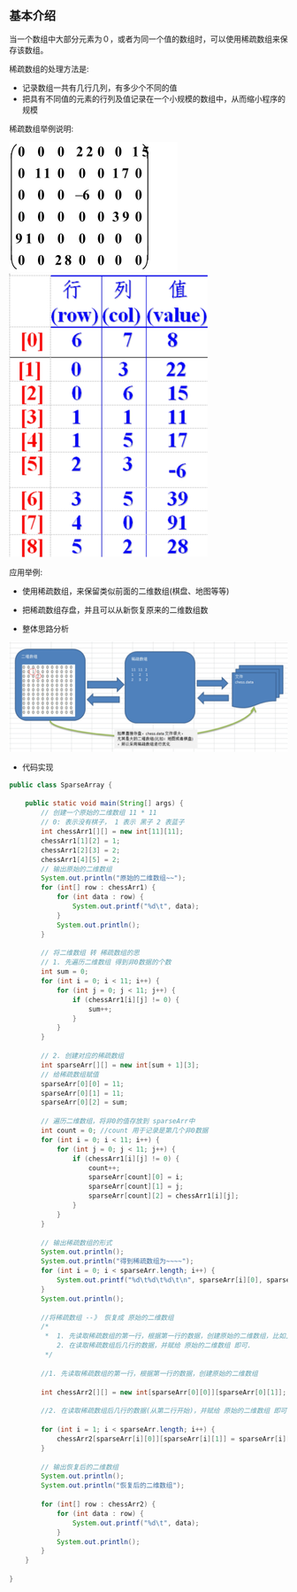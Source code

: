 ## 基本介绍

当一个数组中大部分元素为０，或者为同一个值的数组时，可以使用稀疏数组来保存该数组。

稀疏数组的处理方法是:

* 记录数组一共有几行几列，有多少个不同的值
* 把具有不同值的元素的行列及值记录在一个小规模的数组中，从而缩小程序的规模

稀疏数组举例说明:

<img src="images/image-20220803202058066.png" alt="image-20220803202058066" style="zoom:50%;" /><img src="images/image-20220803202117501.png" alt="image-20220803202117501" style="zoom:50%;" />



应用举例:

* 使用稀疏数组，来保留类似前面的二维数组(棋盘、地图等等)

* 把稀疏数组存盘，并且可以从新恢复原来的二维数组数
* 整体思路分析

![image-20220803202320219](images/image-20220803202320219.png)

* 代码实现

```java
public class SparseArray {

    public static void main(String[] args) {
        // 创建一个原始的二维数组 11 * 11
        // 0: 表示没有棋子， 1 表示 黑子 2 表蓝子
        int chessArr1[][] = new int[11][11];
        chessArr1[1][2] = 1;
        chessArr1[2][3] = 2;
        chessArr1[4][5] = 2;
        // 输出原始的二维数组
        System.out.println("原始的二维数组~~");
        for (int[] row : chessArr1) {
            for (int data : row) {
                System.out.printf("%d\t", data);
            }
            System.out.println();
        }

        // 将二维数组 转 稀疏数组的思
        // 1. 先遍历二维数组 得到非0数据的个数
        int sum = 0;
        for (int i = 0; i < 11; i++) {
            for (int j = 0; j < 11; j++) {
                if (chessArr1[i][j] != 0) {
                    sum++;
                }
            }
        }

        // 2. 创建对应的稀疏数组
        int sparseArr[][] = new int[sum + 1][3];
        // 给稀疏数组赋值
        sparseArr[0][0] = 11;
        sparseArr[0][1] = 11;
        sparseArr[0][2] = sum;

        // 遍历二维数组，将非0的值存放到 sparseArr中
        int count = 0; //count 用于记录是第几个非0数据
        for (int i = 0; i < 11; i++) {
            for (int j = 0; j < 11; j++) {
                if (chessArr1[i][j] != 0) {
                    count++;
                    sparseArr[count][0] = i;
                    sparseArr[count][1] = j;
                    sparseArr[count][2] = chessArr1[i][j];
                }
            }
        }

        // 输出稀疏数组的形式
        System.out.println();
        System.out.println("得到稀疏数组为~~~~");
        for (int i = 0; i < sparseArr.length; i++) {
            System.out.printf("%d\t%d\t%d\t\n", sparseArr[i][0], sparseArr[i][1], sparseArr[i][2]);
        }
        System.out.println();

        //将稀疏数组 --》 恢复成 原始的二维数组
		/*
		 *  1. 先读取稀疏数组的第一行，根据第一行的数据，创建原始的二维数组，比如上面的  chessArr2 = int [11][11]
			2. 在读取稀疏数组后几行的数据，并赋给 原始的二维数组 即可.
		 */

        //1. 先读取稀疏数组的第一行，根据第一行的数据，创建原始的二维数组

        int chessArr2[][] = new int[sparseArr[0][0]][sparseArr[0][1]];

        //2. 在读取稀疏数组后几行的数据(从第二行开始)，并赋给 原始的二维数组 即可

        for (int i = 1; i < sparseArr.length; i++) {
            chessArr2[sparseArr[i][0]][sparseArr[i][1]] = sparseArr[i][2];
        }

        // 输出恢复后的二维数组
        System.out.println();
        System.out.println("恢复后的二维数组");

        for (int[] row : chessArr2) {
            for (int data : row) {
                System.out.printf("%d\t", data);
            }
            System.out.println();
        }
    }

}
```


